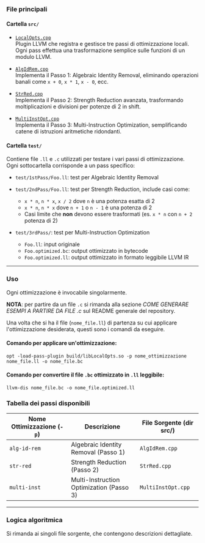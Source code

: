 ### File principali

#### Cartella `src/` 

- [`LocalOpts.cpp`](https://github.com/giovanni-orlandi/gruppo8-compilatori/blob/main/01_assignment/LocalOpts.cpp)  
  Plugin LLVM che registra e gestisce tre passi di ottimizzazione locali. Ogni pass effettua una trasformazione semplice sulle funzioni di un modulo LLVM.

- [`AlgIdRem.cpp`](https://github.com/giovanni-orlandi/gruppo8-compilatori/blob/main/01_assignment/AlgIdRem.cpp)  
  Implementa il Passo 1: Algebraic Identity Removal, eliminando operazioni banali come `x + 0`, `x * 1`, `x - 0`, ecc.

- [`StrRed.cpp`](https://github.com/giovanni-orlandi/gruppo8-compilatori/blob/main/01_assignment/StrRed.cpp)  
  Implementa il Passo 2: Strength Reduction avanzata, trasformando moltiplicazioni e divisioni per potenze di 2 in shift.

- [`MultiInstOpt.cpp`](https://github.com/giovanni-orlandi/gruppo8-compilatori/blob/main/01_assignment/MultiInstOpt.cpp)  
  Implementa il Passo 3: Multi-Instruction Optimization, semplificando catene di istruzioni aritmetiche ridondanti.

#### Cartella `test/`

Contiene file `.ll` e `.c` utilizzati per testare i vari passi di ottimizzazione.  
Ogni sottocartella corrisponde a un pass specifico:

- `test/1stPass/Foo.ll`: test per Algebraic Identity Removal
- `test/2ndPass/Foo.ll`: test per Strength Reduction, include casi come:
  - `x * n`, `n * x`, `x / 2` dove `n` è una potenza esatta di 2
  - `x * n`, `n * x` dove `n + 1` o `n - 1` è una potenza di 2
  - Casi limite che **non** devono essere trasformati (es. `x * n` con `n + 2` potenza di 2)

- `test/3rdPass/`: test per Multi-Instruction Optimization
  - `Foo.ll`: input originale
  - `Foo.optimized.bc`: output ottimizzato in bytecode
  - `Foo.optimized.ll`: output ottimizzato in formato leggibile LLVM IR

---

### Uso

Ogni ottimizzazione è invocabile singolarmente.  

**NOTA**: per partire da un file `.c` si rimanda alla sezione *COME GENERARE ESEMPI A PARTIRE DA FILE .c* sul README generale del repository.

Una volta che si ha il file (`nome_file.ll`) di partenza su cui applicare l'ottimizzazione desiderata, questi sono i comandi da eseguire.


#### Comando per applicare un'ottimizzazione:
```
opt -load-pass-plugin build/libLocalOpts.so -p nome_ottimizzazione nome_file.ll -o nome_file.bc
```

#### Comando per convertire il file `.bc` ottimizzato in `.ll` leggibile:
```
llvm-dis nome_file.bc -o nome_file.optimized.ll
```

### Tabella dei passi disponibili

| Nome Ottimizzazione (`-p`) | Descrizione                                      | File Sorgente (dir src/)            |
|----------------------------|--------------------------------------------------|---------------------------|
| `alg-id-rem`               | Algebraic Identity Removal (Passo 1)             | `AlgIdRem.cpp`        |
| `str-red`                  | Strength Reduction (Passo 2)                     | `StrRed.cpp`          |
| `multi-inst`               | Multi-Instruction Optimization (Passo 3)         | `MultiInstOpt.cpp`    |

---

### Logica algoritmica

Si rimanda ai singoli file sorgente, che contengono descrizioni dettagliate.
